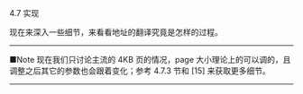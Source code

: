 4.7 实现

现在来深入一些细节，来看看地址的翻译究竟是怎样的过程。

---

■Note 现在我们只讨论主流的 4KB 页的情况，page 大小理论上的可以调的，且调整之后其它的参数也会跟着变化；参考 4.7.3 节和 \[15\] 来获取更多细节。

---



